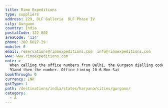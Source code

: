 ```yaml
---
title: Rimo Expeditions
type: suppliers
address: 229, DLF Galleria  DLF Phase IV
city: Gurgaon
country: India
postalCode: 122 002
areaCode: '124'
phone: 280 6027-29
mobile: 0
email: reservations@rimoexpeditions.com  info@rimoexpeditions.com
www: www.rimoexpeditions.com
note: >-
  When calling the office numbers from Delhi, the Gurgaon dialling code is:
  91and then the number. Office timing 10-6 Mon-Sat
bookThrough: 0
currency: INR
gstType: 1
path: /destinations/india/states/haryana/cities/gurgaon/
category:
  - A
---
```


